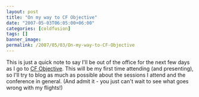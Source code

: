 ```yaml
---
layout: post
title: "On my way to CF Objective"
date: "2007-05-03T06:05:00+06:00"
categories: [coldfusion]
tags: []
banner_image: 
permalink: /2007/05/03/On-my-way-to-CF-Objective
---
```


This is just a quick note to say I'll be out of the office for the next few days as I go to <a href="http://www.cfobjective.com/conference/">CF Objective</a>. This will be my first time attending (and presenting), so I'll try to blog as much as possible about the sessions I attend and the conference in general. (And admit it - you just can't wait to see what goes wrong with my flights!)